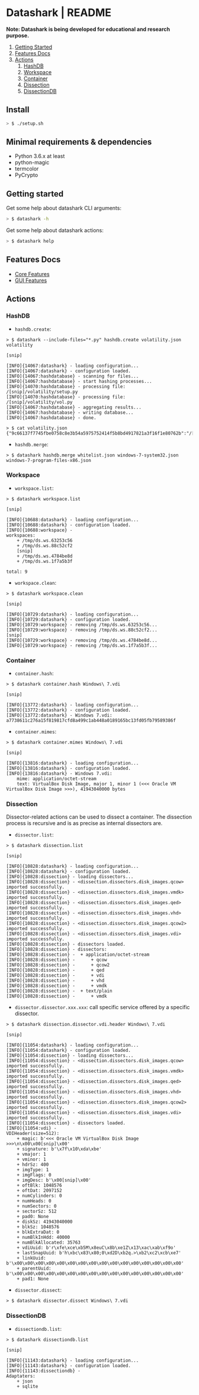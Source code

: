 # Datashark | README

**Note: Datashark is being developed for educational and research purpose.**

 1. [Getting Started](#getting-started)
 2. [Features Docs](#features-docs)
 3. [Actions](#actions)
    1. [HashDB](#hashdb)
    2. [Workspace](#workspace)
    3. [Container](#container)
    4. [Dissection](#dissection)
    5. [DissectionDB](#dissectiondb)

## Install

```bash
> $ ./setup.sh
```

## Minimal requirements & dependencies

 + Python 3.6.x at least
 + python-magic
 + termcolor
 + PyCrypto

## Getting started

Get some help about datashark CLI arguments:

```bash
> $ datashark -h
```

Get some help about datashark actions:

```bash
> $ datashark help
```

## Features Docs

 + [Core Features](core/docs/FEATURES.md)
 + [GUI Features](ui/docs/FEATURES.md)

## Actions

### HashDB

 + `hashdb.create`:

```
> $ datashark --include-files="*.py" hashdb.create volatility.json volatility

[snip]

[INFO]{14067:datashark} - loading configuration...
[INFO]{14067:datashark} - configuration loaded.
[INFO]{14067:hashdatabase} - scanning for files...
[INFO]{14067:hashdatabase} - start hashing processes...
[INFO]{14070:hashdatabase} - processing file: /[snip]/volatility/setup.py
[INFO]{14070:hashdatabase} - processing file: /[snip]/volatility/vol.py
[INFO]{14067:hashdatabase} - aggregating results...
[INFO]{14067:hashdatabase} - writing database...
[INFO]{14067:hashdatabase} - done.

> $ cat volatility.json
{"9c66137f7745fbe0758c8e3b54a5975752414f5b8bd4917821a3f16f1e80762b":"/[snip]/volatility/setup.py","5d68a0d6e3c48a90607a9ad114a8cfde8e9a56906faeadc93d2164ef9f028d27":"/[snip]/volatility/vol.py"}
```

 + `hashdb.merge`:

```
> $ datashark hashdb.merge whitelist.json windows-7-system32.json windows-7-program-files-x86.json
```

### Workspace

 + `workspace.list`:

```
> $ datashark workspace.list

[snip]

[INFO]{10688:datashark} - loading configuration...
[INFO]{10688:datashark} - configuration loaded.
[INFO]{10688:workspace} -
workspaces:
    + /tmp/ds.ws.63253c56
    + /tmp/ds.ws.88c52cf2
    [snip]
    + /tmp/ds.ws.4784be8d
    + /tmp/ds.ws.1f7a5b3f

total: 9
```

 + `workspace.clean`:

```
> $ datashark workspace.clean

[snip]

[INFO]{10729:datashark} - loading configuration...
[INFO]{10729:datashark} - configuration loaded.
[INFO]{10729:workspace} - removing /tmp/ds.ws.63253c56...
[INFO]{10729:workspace} - removing /tmp/ds.ws.88c52cf2...
[snip]
[INFO]{10729:workspace} - removing /tmp/ds.ws.4784be8d...
[INFO]{10729:workspace} - removing /tmp/ds.ws.1f7a5b3f...
```

### Container

 + `container.hash`:
```
> $ datashark container.hash Windows\ 7.vdi

[snip]

[INFO]{13772:datashark} - loading configuration...
[INFO]{13772:datashark} - configuration loaded.
[INFO]{13772:datashark} - Windows 7.vdi: a7738611c276a15f819817cfd8a499c1ab448a0189165bc13fd05fb79589386f
```

 + `container.mimes`:
```
> $ datashark container.mimes Windows\ 7.vdi

[snip]

[INFO]{13816:datashark} - loading configuration...
[INFO]{13816:datashark} - configuration loaded.
[INFO]{13816:datashark} - Windows 7.vdi:
    mime: application/octet-stream
    text: VirtualBox Disk Image, major 1, minor 1 (<<< Oracle VM VirtualBox Disk Image >>>), 41943040000 bytes
```

### Dissection

Dissector-related actions can be used to dissect a container. The dissection
process is recursive and is as precise as internal dissectors are.

 + `dissector.list`:

```
> $ datashark dissection.list

[snip]

[INFO]{10828:datashark} - loading configuration...
[INFO]{10828:datashark} - configuration loaded.
[INFO]{10828:dissection} - loading dissectors...
[INFO]{10828:dissection} - <dissection.dissectors.disk_images.qcow> imported successfully.
[INFO]{10828:dissection} - <dissection.dissectors.disk_images.vmdk> imported successfully.
[INFO]{10828:dissection} - <dissection.dissectors.disk_images.qed> imported successfully.
[INFO]{10828:dissection} - <dissection.dissectors.disk_images.vhd> imported successfully.
[INFO]{10828:dissection} - <dissection.dissectors.disk_images.qcow2> imported successfully.
[INFO]{10828:dissection} - <dissection.dissectors.disk_images.vdi> imported successfully.
[INFO]{10828:dissection} - dissectors loaded.
[INFO]{10828:dissection} - dissectors:
[INFO]{10828:dissection} -  + application/octet-stream
[INFO]{10828:dissection} -      + qcow
[INFO]{10828:dissection} -      + qcow2
[INFO]{10828:dissection} -      + qed
[INFO]{10828:dissection} -      + vdi
[INFO]{10828:dissection} -      + vhd
[INFO]{10828:dissection} -      + vmdk
[INFO]{10828:dissection} -  + text/plain
[INFO]{10828:dissection} -      + vmdk

```

 + `dissector.dissector.xxx.xxx`: call specific service offered by a specific
   dissector.

```
> $ datashark dissection.dissector.vdi.header Windows\ 7.vdi

[snip]

[INFO]{11054:datashark} - loading configuration...
[INFO]{11054:datashark} - configuration loaded.
[INFO]{11054:dissection} - loading dissectors...
[INFO]{11054:dissection} - <dissection.dissectors.disk_images.qcow> imported successfully.
[INFO]{11054:dissection} - <dissection.dissectors.disk_images.vmdk> imported successfully.
[INFO]{11054:dissection} - <dissection.dissectors.disk_images.qed> imported successfully.
[INFO]{11054:dissection} - <dissection.dissectors.disk_images.vhd> imported successfully.
[INFO]{11054:dissection} - <dissection.dissectors.disk_images.qcow2> imported successfully.
[INFO]{11054:dissection} - <dissection.dissectors.disk_images.vdi> imported successfully.
[INFO]{11054:dissection} - dissectors loaded.
[INFO]{11054:vdi} -
VDIHeader(size=512):
    + magic: b'<<< Oracle VM VirtualBox Disk Image >>>\n\x00\x00[snip]\x00'
    + signature: b'\x7f\x10\xda\xbe'
    + vmajor: 1
    + vminor: 1
    + hdrSz: 400
    + imgType: 1
    + imgFlags: 0
    + imgDesc: b'\x00[snip]\x00'
    + oftBlk: 1048576
    + oftDat: 2097152
    + numCylinders: 0
    + numHeads: 0
    + numSectors: 0
    + sectorSz: 512
    + pad0: None
    + diskSz: 41943040000
    + blkSz: 1048576
    + blkExtraDat: 0
    + numBlkInHdd: 40000
    + numBlkAllocated: 35763
    + vdiUuid: b'r\xfe\xce\xb5M\x8euC\x8b\xe1Z\x13\xac\xab\xf9o'
    + lastSnapUuid: b'h\xbc\x83\x80;0\xd2D\xb2q.>\xb2\xc2\xcb\xe7'
    + linkUuid: b'\x00\x00\x00\x00\x00\x00\x00\x00\x00\x00\x00\x00\x00\x00\x00\x00'
    + parentUuid: b'\x00\x00\x00\x00\x00\x00\x00\x00\x00\x00\x00\x00\x00\x00\x00\x00'
    + pad1: None

```

 + `dissector.dissect`:

```
> $ datashark dissector.dissect Windows\ 7.vdi
```

### DissectionDB

 + `dissectiondb.list`:

```
> $ datashark dissectiondb.list

[snip]

[INFO]{11143:datashark} - loading configuration...
[INFO]{11143:datashark} - configuration loaded.
[INFO]{11143:dissectiondb} -
Adaptaters:
    + json
    + sqlite
```
